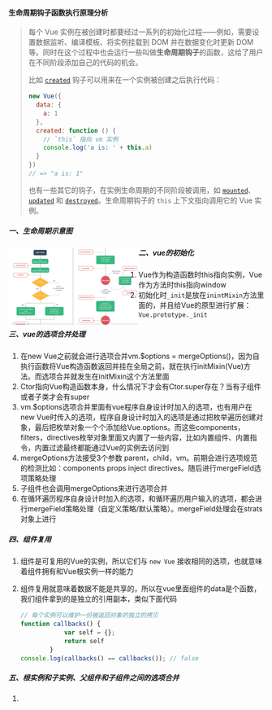 #### 生命周期钩子函数执行原理分析

> 每个 Vue 实例在被创建时都要经过一系列的初始化过程——例如，需要设置数据监听、编译模板、将实例挂载到 DOM 并在数据变化时更新 DOM 等。同时在这个过程中也会运行一些叫做**生命周期钩子**的函数，这给了用户在不同阶段添加自己的代码的机会。
>
> 比如 [`created`](https://cn.vuejs.org/v2/api/#created) 钩子可以用来在一个实例被创建之后执行代码：
>
> ```js
> new Vue({
>   data: {
>     a: 1
>   },
>   created: function () {
>     // `this` 指向 vm 实例
>     console.log('a is: ' + this.a)
>   }
> })
> // => "a is: 1"
> ```
>
> 也有一些其它的钩子，在实例生命周期的不同阶段被调用，如 [`mounted`](https://cn.vuejs.org/v2/api/#mounted)、[`updated`](https://cn.vuejs.org/v2/api/#updated) 和 [`destroyed`](https://cn.vuejs.org/v2/api/#destroyed)。生命周期钩子的 `this` 上下文指向调用它的 Vue 实例。

##### 一、生命周期示意图

<img src="生命周期钩子函数执行原理分析.assets/image-20220412154825434.png" alt="image-20220412154825434" style="zoom: 25%;" align="left"/>

##### 二、vue的初始化

1. Vue作为构造函数时this指向实例，Vue作为方法时this指向window
2. 初始化时`_init`是放在`inintMixin`方法里面的，并且给Vue的原型进行扩展：`Vue.prototype._init`

##### 三、vue的选项合并处理

1. 在new Vue之前就会进行选项合并vm.$options = mergeOptions()，因为自执行函数将Vue构造函数返回并挂在全局之前，就在执行initMixin(Vue)方法。而选项合并就发生在initMixin这个方法里面
2. Ctor指向Vue构造函数本身，什么情况下才会有Ctor.super存在？当有子组件或者子类才会有super
3. vm.$options选项合并里面有vue程序自身设计时加入的选项，也有用户在new Vue时传入的选项，程序自身设计时加入的选项是通过把枚举遍历创建对象，最后把枚举对象一个个添加给Vue.options。而这些components，filters，directives枚举对象里面又内置了一些内容，比如内置组件、内置指令，内置过滤最终都能通过Vue的实例去访问到
4. mergeOptions方法接受3个参数 parent，child，vm。前期会进行选项规范的检测比如：components props inject directives。随后进行mergeField选项策略处理
5. 子组件也会调用mergeOptions来进行选项合并
6. 在循环遍历程序自身设计时加入的选项，和循环遍历用户输入的选项，都会进行mergeField策略处理（自定义策略/默认策略）。mergeField处理会在strats对象上进行

##### 四、组件复用

1. 组件是可复用的Vue的实例，所以它们与 `new Vue` 接收相同的选项，也就意味着组件拥有和Vue根实例一样的能力

2. 组件复用就意味着数据不能是共享的，所以在vue里面组件的data是个函数，我们组件拿到的是独立的引用副本，类似下面代码

   ```js
   // 每个实例可以维护一份被返回对象的独立的拷贝
   function callbacks() {
               var self = {};
               return self
           }
   console.log(callbacks() == callbacks()); // false
   ```

##### 五、根实例和子实例、父组件和子组件之间的选项合并

1. 
